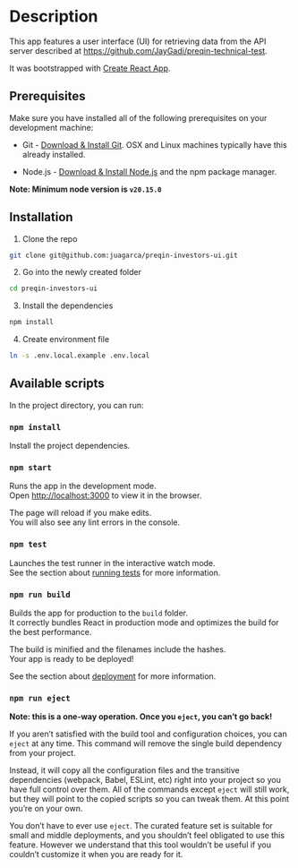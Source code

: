# Description

This app features a user interface (UI) for retrieving data from the API server described at https://github.com/JayGadi/preqin-technical-test.

It was bootstrapped with [Create React App](https://github.com/facebook/create-react-app).

## Prerequisites

Make sure you have installed all of the following prerequisites on your development machine:

- Git - [Download & Install Git](https://git-scm.com/downloads). OSX and Linux machines typically have this already installed.

- Node.js - [Download & Install Node.js](https://nodejs.org/en/download/) and the npm package manager.

**Note: Minimum node version is `v20.15.0`**

## Installation

1. Clone the repo

```bash
git clone git@github.com:juagarca/preqin-investors-ui.git
```

2. Go into the newly created folder

```bash
cd preqin-investors-ui
```

3. Install the dependencies

```bash
npm install
```

4. Create environment file

```bash
ln -s .env.local.example .env.local
```

## Available scripts

In the project directory, you can run:

### `npm install`

Install the project dependencies.

### `npm start`

Runs the app in the development mode.\
Open [http://localhost:3000](http://localhost:3000) to view it in the browser.

The page will reload if you make edits.\
You will also see any lint errors in the console.

### `npm test`

Launches the test runner in the interactive watch mode.\
See the section about [running tests](https://facebook.github.io/create-react-app/docs/running-tests) for more information.

### `npm run build`

Builds the app for production to the `build` folder.\
It correctly bundles React in production mode and optimizes the build for the best performance.

The build is minified and the filenames include the hashes.\
Your app is ready to be deployed!

See the section about [deployment](https://facebook.github.io/create-react-app/docs/deployment) for more information.

### `npm run eject`

**Note: this is a one-way operation. Once you `eject`, you can’t go back!**

If you aren’t satisfied with the build tool and configuration choices, you can `eject` at any time. This command will remove the single build dependency from your project.

Instead, it will copy all the configuration files and the transitive dependencies (webpack, Babel, ESLint, etc) right into your project so you have full control over them. All of the commands except `eject` will still work, but they will point to the copied scripts so you can tweak them. At this point you’re on your own.

You don’t have to ever use `eject`. The curated feature set is suitable for small and middle deployments, and you shouldn’t feel obligated to use this feature. However we understand that this tool wouldn’t be useful if you couldn’t customize it when you are ready for it.
